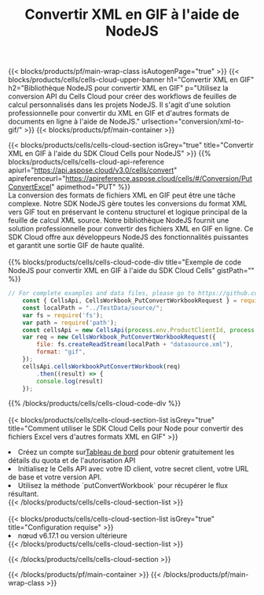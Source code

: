 ﻿---
title:  Convertir XML en GIF à l'aide de NodeJS
description:  Utilisation du SDK Cloud Aspose.Cells pour NodeJS pour convertir un fichier au format XML en fichier au format GIF.
---
{{< blocks/products/pf/main-wrap-class isAutogenPage="true" >}}
{{< blocks/products/cells/cells-cloud-upper-banner h1="Convertir XML en GIF" h2="Bibliothèque NodeJS pour convertir XML en GIF" p="Utilisez la conversion API du Cells Cloud pour créer des workflows de feuilles de calcul personnalisés dans les projets NodeJS. Il s\'agit d\'une solution professionnelle pour convertir du XML en GIF et d\'autres formats de documents en ligne à l\'aide de NodeJS." urlsection="conversion/xml-to-gif/" >}}
{{< blocks/products/pf/main-container >}}

{{< blocks/products/cells/cells-cloud-section isGrey="true" title="Convertir XML en GIF à l\'aide du SDK Cloud Cells pour NodeJS" >}}
{{% blocks/products/cells/cells-cloud-api-reference apiurl="https://api.aspose.cloud/v3.0/cells/convert" apireferenceurl="https://apireference.aspose.cloud/cells/#/Conversion/PutConvertExcel" apimethod="PUT" %}}
<br/>
La conversion des formats de fichiers XML en GIF peut être une tâche complexe. Notre SDK NodeJS gère toutes les conversions du format XML vers GIF tout en préservant le contenu structurel et logique principal de la feuille de calcul XML source. Notre bibliothèque NodeJS fournit une solution professionnelle pour convertir des fichiers XML en GIF en ligne. Ce SDK Cloud offre aux développeurs NodeJS des fonctionnalités puissantes et garantit une sortie GIF de haute qualité.
<br/>
<br/>
{{% blocks/products/cells/cells-cloud-code-div title="Exemple de code NodeJS pour convertir XML en GIF à l\'aide du SDK Cloud Cells" gistPath="" %}}
 
```js
// For complete examples and data files, please go to https://github.com/aspose-cells-cloud/aspose-cells-cloud-node/
    const { CellsApi, CellsWorkbook_PutConvertWorkbookRequest } = require("asposecellscloud");
    const localPath = "../TestData/source/";
    var fs = require('fs');
    var path = require('path');
    const cellsApi = new CellsApi(process.env.ProductClientId, process.env.ProductClientSecret);
    var req = new CellsWorkbook_PutConvertWorkbookRequest({
        file: fs.createReadStream(localPath + "datasource.xml"),
        format: "gif",
    });
    cellsApi.cellsWorkbookPutConvertWorkbook(req)
        .then((result) => {
        console.log(result)
    });
```
 
{{% /blocks/products/cells/cells-cloud-code-div %}}
<br/>
<br/>
{{< blocks/products/cells/cells-cloud-section-list isGrey="true" title="Comment utiliser le SDK Cloud Cells pour Node pour convertir des fichiers Excel vers d\'autres formats XML en GIF" >}}
<li> Créez un compte sur<a href="https://dashboard.aspose.cloud/">Tableau de bord</a> pour obtenir gratuitement les détails du quota et de l'autorisation API</li>
<li>Initialisez le Cells API avec votre ID client, votre secret client, votre URL de base et votre version API.</li>
<li>Utilisez la méthode `putConvertWorkbook` pour récupérer le flux résultant.</li>
{{< /blocks/products/cells/cells-cloud-section-list >}}
<br/>
<br/>
{{< blocks/products/cells/cells-cloud-section-list isGrey="true" title="Configuration requise" >}}
<li>nœud v6.17.1 ou version ultérieure</li>
{{< /blocks/products/cells/cells-cloud-section-list >}}

{{< /blocks/products/cells/cells-cloud-section >}}

{{< /blocks/products/pf/main-container >}}
{{< /blocks/products/pf/main-wrap-class >}}
